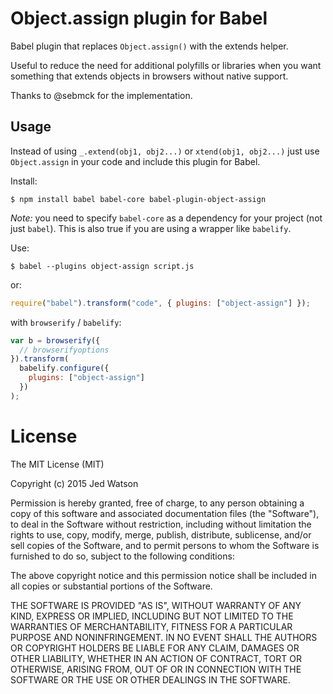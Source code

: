 # Object.assign plugin for Babel

Babel plugin that replaces `Object.assign()` with the extends helper.

Useful to reduce the need for additional polyfills or libraries when you want something that extends objects in browsers without native support.

Thanks to @sebmck for the implementation.

## Usage

Instead of using `_.extend(obj1, obj2...)` or `xtend(obj1, obj2...)` just use `Object.assign` in your code and include this plugin for Babel.

Install:

```
$ npm install babel babel-core babel-plugin-object-assign
```

_Note:_ you need to specify `babel-core` as a dependency for your project (not just `babel`). This is also true if you are using a wrapper like `babelify`.

Use:


```
$ babel --plugins object-assign script.js
```

or:

```js
require("babel").transform("code", { plugins: ["object-assign"] });
```

with `browserify` / `babelify`:

```js
var b = browserify({
  // browserifyoptions
}).transform(
  babelify.configure({
    plugins: ["object-assign"]
  })
);
```

# License

The MIT License (MIT)

Copyright (c) 2015 Jed Watson

Permission is hereby granted, free of charge, to any person obtaining a copy
of this software and associated documentation files (the "Software"), to deal
in the Software without restriction, including without limitation the rights
to use, copy, modify, merge, publish, distribute, sublicense, and/or sell
copies of the Software, and to permit persons to whom the Software is
furnished to do so, subject to the following conditions:

The above copyright notice and this permission notice shall be included in all
copies or substantial portions of the Software.

THE SOFTWARE IS PROVIDED "AS IS", WITHOUT WARRANTY OF ANY KIND, EXPRESS OR
IMPLIED, INCLUDING BUT NOT LIMITED TO THE WARRANTIES OF MERCHANTABILITY,
FITNESS FOR A PARTICULAR PURPOSE AND NONINFRINGEMENT. IN NO EVENT SHALL THE
AUTHORS OR COPYRIGHT HOLDERS BE LIABLE FOR ANY CLAIM, DAMAGES OR OTHER
LIABILITY, WHETHER IN AN ACTION OF CONTRACT, TORT OR OTHERWISE, ARISING FROM,
OUT OF OR IN CONNECTION WITH THE SOFTWARE OR THE USE OR OTHER DEALINGS IN THE
SOFTWARE.
